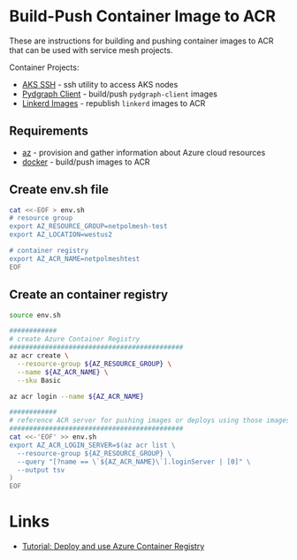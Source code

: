 # Build-Push Container Image to ACR

These are instructions for building and pushing container images to ACR that can be used with service mesh projects.

Container Projects:

* [AKS SSH](./aks_ssh/README.md) - ssh utility to access AKS nodes
* [Pydgraph Client](./pydgraph/README.md) - build/push `pydgraph-client` images
* [Linkerd Images](./linkerd/README.md) - republish `linkerd` images to ACR

## Requirements

* [az](https://docs.microsoft.com/cli/azure/install-azure-cli) - provision and gather information about Azure cloud resources
* [docker](https://docs.docker.com/get-docker/) - build/push images to ACR

## Create env.sh file

```bash
cat <<-EOF > env.sh
# resource group
export AZ_RESOURCE_GROUP=netpolmesh-test
export AZ_LOCATION=westus2

# container registry
export AZ_ACR_NAME=netpolmeshtest
EOF
```

## Create an container registry

```bash
source env.sh

############
# create Azure Container Registry
############################################
az acr create \
  --resource-group ${AZ_RESOURCE_GROUP} \
  --name ${AZ_ACR_NAME} \
  --sku Basic

az acr login --name ${AZ_ACR_NAME}

############
# reference ACR server for pushing images or deploys using those images
############################################
cat <<-'EOF' >> env.sh
export AZ_ACR_LOGIN_SERVER=$(az acr list \
  --resource-group ${AZ_RESOURCE_GROUP} \
  --query "[?name == \`${AZ_ACR_NAME}\`].loginServer | [0]" \
  --output tsv
)
EOF
```

# Links

* [Tutorial: Deploy and use Azure Container Registry](https://docs.microsoft.com/azure/aks/tutorial-kubernetes-prepare-acr)
